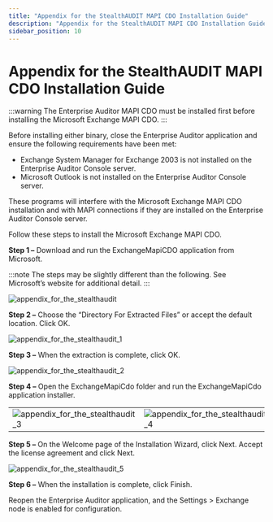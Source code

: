 ```yaml
---
title: "Appendix for the StealthAUDIT MAPI CDO Installation Guide"
description: "Appendix for the StealthAUDIT MAPI CDO Installation Guide"
sidebar_position: 10
---
```


# Appendix for the StealthAUDIT MAPI CDO Installation Guide

:::warning
The Enterprise Auditor MAPI CDO must be installed first before installing the Microsoft
Exchange MAPI CDO.
:::


Before installing either binary, close the Enterprise Auditor application and ensure the following
requirements have been met:

- Exchange System Manager for Exchange 2003 is not installed on the Enterprise Auditor Console
  server.
- Microsoft Outlook is not installed on the Enterprise Auditor Console server.

These programs will interfere with the Microsoft Exchange MAPI CDO installation and with MAPI
connections if they are installed on the Enterprise Auditor Console server.

Follow these steps to install the Microsoft Exchange MAPI CDO.

**Step 1 –** Download and run the ExchangeMapiCDO application from Microsoft.

:::note
The steps may be slightly different than the following. See Microsoft’s website for
additional detail.
:::


![appendix_for_the_stealthaudit](/images/accessanalyzer/11.6/stealthaudit/install_guides/mapi_cdo_install/appendix_for_the_stealthaudit.webp)

**Step 2 –** Choose the “Directory For Extracted Files” or accept the default location. Click OK.

![appendix_for_the_stealthaudit_1](/images/accessanalyzer/11.6/stealthaudit/install_guides/mapi_cdo_install/appendix_for_the_stealthaudit_1.webp)

**Step 3 –** When the extraction is complete, click OK.

![appendix_for_the_stealthaudit_2](/images/accessanalyzer/11.6/stealthaudit/install_guides/mapi_cdo_install/appendix_for_the_stealthaudit_2.webp)

**Step 4 –** Open the ExchangeMapiCdo folder and run the ExchangeMapiCdo application installer.

|                                                                                                                                                                 |                                                                                                                                                                 |
| --------------------------------------------------------------------------------------------------------------------------------------------------------------- | --------------------------------------------------------------------------------------------------------------------------------------------------------------- |
| ![appendix_for_the_stealthaudit_3](/images/accessanalyzer/11.6/stealthaudit/install_guides/mapi_cdo_install/appendix_for_the_stealthaudit_3.webp) | ![appendix_for_the_stealthaudit_4](/images/accessanalyzer/11.6/stealthaudit/install_guides/mapi_cdo_install/appendix_for_the_stealthaudit_4.webp) |

**Step 5 –** On the Welcome page of the Installation Wizard, click Next. Accept the license
agreement and click Next.

![appendix_for_the_stealthaudit_5](/images/accessanalyzer/11.6/stealthaudit/install_guides/mapi_cdo_install/appendix_for_the_stealthaudit_5.webp)

**Step 6 –** When the installation is complete, click Finish.

Reopen the Enterprise Auditor application, and the Settings > Exchange node is enabled for
configuration.
